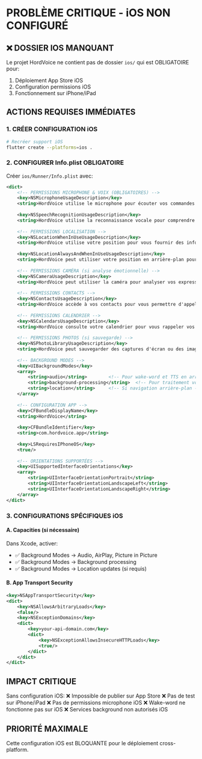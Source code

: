 # PROBLÈME CRITIQUE - iOS NON CONFIGURÉ

## ❌ DOSSIER IOS MANQUANT
Le projet HordVoice ne contient pas de dossier `ios/` qui est OBLIGATOIRE pour:
1. Déploiement App Store iOS
2. Configuration permissions iOS
3. Fonctionnement sur iPhone/iPad

## ACTIONS REQUISES IMMÉDIATES

### 1. CRÉER CONFIGURATION iOS
```bash
# Recréer support iOS
flutter create --platforms=ios .
```

### 2. CONFIGURER Info.plist OBLIGATOIRE
Créer `ios/Runner/Info.plist` avec:

```xml
<dict>
    <!-- PERMISSIONS MICROPHONE & VOIX (OBLIGATOIRES) -->
    <key>NSMicrophoneUsageDescription</key>
    <string>HordVoice utilise le microphone pour écouter vos commandes vocales et vous assister dans vos tâches quotidiennes.</string>
    
    <key>NSSpeechRecognitionUsageDescription</key>
    <string>HordVoice utilise la reconnaissance vocale pour comprendre et traiter vos demandes parlées.</string>
    
    <!-- PERMISSIONS LOCALISATION -->
    <key>NSLocationWhenInUseUsageDescription</key>
    <string>HordVoice utilise votre position pour vous fournir des informations météo locales et des services de navigation personnalisés.</string>
    
    <key>NSLocationAlwaysAndWhenInUseUsageDescription</key>
    <string>HordVoice peut utiliser votre position en arrière-plan pour des fonctions avancées de navigation et d'assistance contextuelle.</string>
    
    <!-- PERMISSIONS CAMÉRA (si analyse émotionnelle) -->
    <key>NSCameraUsageDescription</key>
    <string>HordVoice peut utiliser la caméra pour analyser vos expressions et adapter ses réponses à votre état émotionnel.</string>
    
    <!-- PERMISSIONS CONTACTS -->
    <key>NSContactsUsageDescription</key>
    <string>HordVoice accède à vos contacts pour vous permettre d'appeler ou d'envoyer des messages à vos proches par commande vocale.</string>
    
    <!-- PERMISSIONS CALENDRIER -->
    <key>NSCalendarsUsageDescription</key>
    <string>HordVoice consulte votre calendrier pour vous rappeler vos rendez-vous et vous aider à organiser votre planning.</string>
    
    <!-- PERMISSIONS PHOTOS (si sauvegarde) -->
    <key>NSPhotoLibraryUsageDescription</key>
    <string>HordVoice peut sauvegarder des captures d'écran ou des images de ses réponses dans votre photothèque.</string>
    
    <!-- BACKGROUND MODES -->
    <key>UIBackgroundModes</key>
    <array>
        <string>audio</string>        <!-- Pour wake-word et TTS en arrière-plan -->
        <string>background-processing</string>  <!-- Pour traitement vocal -->
        <string>location</string>     <!-- Si navigation arrière-plan -->
    </array>
    
    <!-- CONFIGURATION APP -->
    <key>CFBundleDisplayName</key>
    <string>HordVoice</string>
    
    <key>CFBundleIdentifier</key>
    <string>com.hordvoice.app</string>
    
    <key>LSRequiresIPhoneOS</key>
    <true/>
    
    <!-- ORIENTATIONS SUPPORTÉES -->
    <key>UISupportedInterfaceOrientations</key>
    <array>
        <string>UIInterfaceOrientationPortrait</string>
        <string>UIInterfaceOrientationLandscapeLeft</string>
        <string>UIInterfaceOrientationLandscapeRight</string>
    </array>
</dict>
```

### 3. CONFIGURATIONS SPÉCIFIQUES iOS

#### A. Capacities (si nécessaire)
Dans Xcode, activer:
- ✅ Background Modes → Audio, AirPlay, Picture in Picture
- ✅ Background Modes → Background processing  
- ✅ Background Modes → Location updates (si requis)

#### B. App Transport Security
```xml
<key>NSAppTransportSecurity</key>
<dict>
    <key>NSAllowsArbitraryLoads</key>
    <false/>
    <key>NSExceptionDomains</key>
    <dict>
        <key>your-api-domain.com</key>
        <dict>
            <key>NSExceptionAllowsInsecureHTTPLoads</key>
            <true/>
        </dict>
    </dict>
</dict>
```

## IMPACT CRITIQUE
Sans configuration iOS:
❌ Impossible de publier sur App Store
❌ Pas de test sur iPhone/iPad
❌ Pas de permissions microphone iOS
❌ Wake-word ne fonctionne pas sur iOS
❌ Services background non autorisés iOS

## PRIORITÉ MAXIMALE
Cette configuration iOS est BLOQUANTE pour le déploiement cross-platform.
